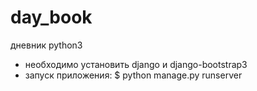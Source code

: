 # day_book
дневник
python3
- необходимо установить django и django-bootstrap3
- запуск приложения:
	$ python manage.py runserver

